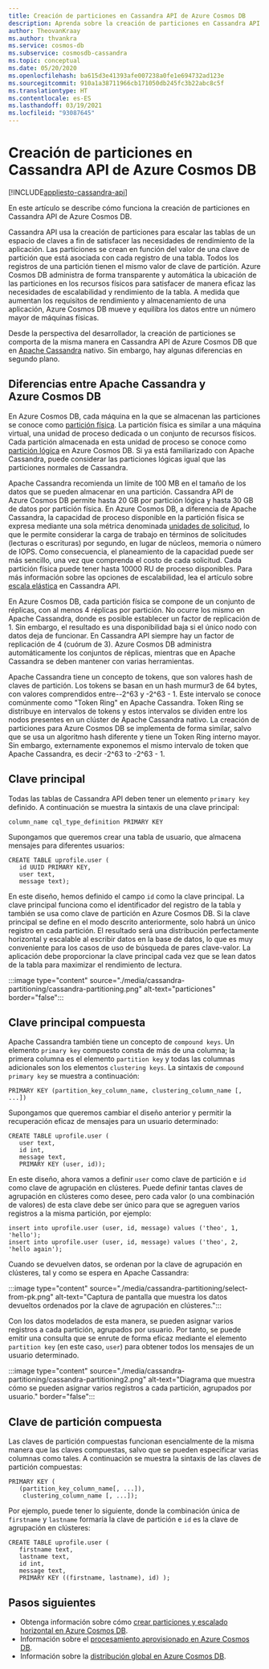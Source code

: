 ```yaml
---
title: Creación de particiones en Cassandra API de Azure Cosmos DB
description: Aprenda sobre la creación de particiones en Cassandra API de Azure Cosmos DB.
author: TheovanKraay
ms.author: thvankra
ms.service: cosmos-db
ms.subservice: cosmosdb-cassandra
ms.topic: conceptual
ms.date: 05/20/2020
ms.openlocfilehash: ba615d3e41393afe007238a0fe1e694732ad123e
ms.sourcegitcommit: 910a1a38711966cb171050db245fc3b22abc8c5f
ms.translationtype: HT
ms.contentlocale: es-ES
ms.lasthandoff: 03/19/2021
ms.locfileid: "93087645"
---
```

# <a name="partitioning-in-azure-cosmos-db-cassandra-api"></a>Creación de particiones en Cassandra API de Azure Cosmos DB
[!INCLUDE[appliesto-cassandra-api](includes/appliesto-cassandra-api.md)]

En este artículo se describe cómo funciona la creación de particiones en Cassandra API de Azure Cosmos DB. 

Cassandra API usa la creación de particiones para escalar las tablas de un espacio de claves a fin de satisfacer las necesidades de rendimiento de la aplicación. Las particiones se crean en función del valor de una clave de partición que está asociada con cada registro de una tabla. Todos los registros de una partición tienen el mismo valor de clave de partición. Azure Cosmos DB administra de forma transparente y automática la ubicación de las particiones en los recursos físicos para satisfacer de manera eficaz las necesidades de escalabilidad y rendimiento de la tabla. A medida que aumentan los requisitos de rendimiento y almacenamiento de una aplicación, Azure Cosmos DB mueve y equilibra los datos entre un número mayor de máquinas físicas.

Desde la perspectiva del desarrollador, la creación de particiones se comporta de la misma manera en Cassandra API de Azure Cosmos DB que en [Apache Cassandra](https://cassandra.apache.org/) nativo. Sin embargo, hay algunas diferencias en segundo plano. 


## <a name="differences-between-apache-cassandra-and-azure-cosmos-db"></a>Diferencias entre Apache Cassandra y Azure Cosmos DB

En Azure Cosmos DB, cada máquina en la que se almacenan las particiones se conoce como [partición física](partitioning-overview.md#physical-partitions). La partición física es similar a una máquina virtual, una unidad de proceso dedicada o un conjunto de recursos físicos. Cada partición almacenada en esta unidad de proceso se conoce como [partición lógica](partitioning-overview.md#logical-partitions) en Azure Cosmos DB. Si ya está familiarizado con Apache Cassandra, puede considerar las particiones lógicas igual que las particiones normales de Cassandra. 

Apache Cassandra recomienda un límite de 100 MB en el tamaño de los datos que se pueden almacenar en una partición. Cassandra API de Azure Cosmos DB permite hasta 20 GB por partición lógica y hasta 30 GB de datos por partición física. En Azure Cosmos DB, a diferencia de Apache Cassandra, la capacidad de proceso disponible en la partición física se expresa mediante una sola métrica denominada [unidades de solicitud](request-units.md), lo que le permite considerar la carga de trabajo en términos de solicitudes (lecturas o escrituras) por segundo, en lugar de núcleos, memoria o número de IOPS. Como consecuencia, el planeamiento de la capacidad puede ser más sencillo, una vez que comprenda el costo de cada solicitud. Cada partición física puede tener hasta 10000 RU de proceso disponibles. Para más información sobre las opciones de escalabilidad, lea el artículo sobre [escala elástica](manage-scale-cassandra.md) en Cassandra API. 

En Azure Cosmos DB, cada partición física se compone de un conjunto de réplicas, con al menos 4 réplicas por partición. No ocurre los mismo en Apache Cassandra, donde es posible establecer un factor de replicación de 1. Sin embargo, el resultado es una disponibilidad baja si el único nodo con datos deja de funcionar. En Cassandra API siempre hay un factor de replicación de 4 (cuórum de 3). Azure Cosmos DB administra automáticamente los conjuntos de réplicas, mientras que en Apache Cassandra se deben mantener con varias herramientas. 

Apache Cassandra tiene un concepto de tokens, que son valores hash de claves de partición. Los tokens se basan en un hash murmur3 de 64 bytes, con valores comprendidos entre--2^63 y -2^63 - 1. Este intervalo se conoce comúnmente como "Token Ring" en Apache Cassandra. Token Ring se distribuye en intervalos de tokens y estos intervalos se dividen entre los nodos presentes en un clúster de Apache Cassandra nativo. La creación de particiones para Azure Cosmos DB se implementa de forma similar, salvo que se usa un algoritmo hash diferente y tiene un Token Ring interno mayor. Sin embargo, externamente exponemos el mismo intervalo de token que Apache Cassandra, es decir -2^63 to -2^63 - 1.


## <a name="primary-key"></a>Clave principal

Todas las tablas de Cassandra API deben tener un elemento `primary key` definido. A continuación se muestra la sintaxis de una clave principal:

```shell
column_name cql_type_definition PRIMARY KEY
```

Supongamos que queremos crear una tabla de usuario, que almacena mensajes para diferentes usuarios:

```shell
CREATE TABLE uprofile.user ( 
   id UUID PRIMARY KEY, 
   user text,  
   message text);
```

En este diseño, hemos definido el campo `id` como la clave principal. La clave principal funciona como el identificador del registro de la tabla y también se usa como clave de partición en Azure Cosmos DB. Si la clave principal se define en el modo descrito anteriormente, solo habrá un único registro en cada partición. El resultado será una distribución perfectamente horizontal y escalable al escribir datos en la base de datos, lo que es muy conveniente para los casos de uso de búsqueda de pares clave-valor. La aplicación debe proporcionar la clave principal cada vez que se lean datos de la tabla para maximizar el rendimiento de lectura. 

:::image type="content" source="./media/cassandra-partitioning/cassandra-partitioning.png" alt-text="particiones" border="false":::


## <a name="compound-primary-key"></a>Clave principal compuesta

Apache Cassandra también tiene un concepto de `compound keys`. Un elemento `primary key` compuesto consta de más de una columna; la primera columna es el elemento `partition key` y todas las columnas adicionales son los elementos `clustering keys`. La sintaxis de `compound primary key` se muestra a continuación:

```shell
PRIMARY KEY (partition_key_column_name, clustering_column_name [, ...])
```

Supongamos que queremos cambiar el diseño anterior y permitir la recuperación eficaz de mensajes para un usuario determinado:

```shell
CREATE TABLE uprofile.user (
   user text,  
   id int, 
   message text, 
   PRIMARY KEY (user, id));
```

En este diseño, ahora vamos a definir `user` como clave de partición e `id` como clave de agrupación en clústeres. Puede definir tantas claves de agrupación en clústeres como desee, pero cada valor (o una combinación de valores) de esta clave debe ser único para que se agreguen varios registros a la misma partición, por ejemplo:

```shell
insert into uprofile.user (user, id, message) values ('theo', 1, 'hello');
insert into uprofile.user (user, id, message) values ('theo', 2, 'hello again');
```

Cuando se devuelven datos, se ordenan por la clave de agrupación en clústeres, tal y como se espera en Apache Cassandra:

:::image type="content" source="./media/cassandra-partitioning/select-from-pk.png" alt-text="Captura de pantalla que muestra los datos devueltos ordenados por la clave de agrupación en clústeres.":::

Con los datos modelados de esta manera, se pueden asignar varios registros a cada partición, agrupados por usuario. Por tanto, se puede emitir una consulta que se enrute de forma eficaz mediante el elemento `partition key` (en este caso, `user`) para obtener todos los mensajes de un usuario determinado. 

:::image type="content" source="./media/cassandra-partitioning/cassandra-partitioning2.png" alt-text="Diagrama que muestra cómo se pueden asignar varios registros a cada partición, agrupados por usuario." border="false":::


## <a name="composite-partition-key"></a>Clave de partición compuesta

Las claves de partición compuestas funcionan esencialmente de la misma manera que las claves compuestas, salvo que se pueden especificar varias columnas como tales. A continuación se muestra la sintaxis de las claves de partición compuestas:

```shell
PRIMARY KEY (
   (partition_key_column_name[, ...]), 
    clustering_column_name [, ...]);
```
Por ejemplo, puede tener lo siguiente, donde la combinación única de `firstname` y `lastname` formaría la clave de partición e `id` es la clave de agrupación en clústeres:

```shell
CREATE TABLE uprofile.user ( 
   firstname text, 
   lastname text,
   id int,  
   message text, 
   PRIMARY KEY ((firstname, lastname), id) );
```

## <a name="next-steps"></a>Pasos siguientes

* Obtenga información sobre cómo [crear particiones y escalado horizontal en Azure Cosmos DB](partitioning-overview.md).
* Información sobre el [procesamiento aprovisionado en Azure Cosmos DB](request-units.md).
* Información sobre la [distribución global en Azure Cosmos DB](distribute-data-globally.md).
